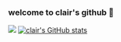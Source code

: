 ### welcome to clair's github 🌸

![](https://komarev.com/ghpvc/?username=applepieeeeee&color=f2c6bb)
[![clair's GitHub stats](https://github-readme-stats.vercel.app/api?username=applepieeeeee&show_icons=true&count_private=true&hide_title=true&theme=radical)](https://github.com/applepieeeeee/github-readme-stats)
